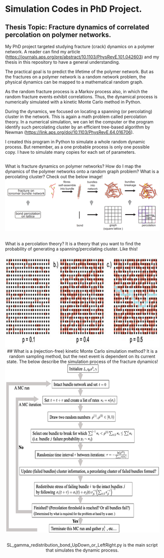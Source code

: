 # Simulation Codes in PhD Project.
## Thesis Topic: Fracture dynamics of correlated percolation on polymer networks.

My PhD project targeted studying fracture (crack) dynamics on a polymer network. A reader can find my article (https://journals.aps.org/pre/abstract/10.1103/PhysRevE.101.042603) and my thesis in this repository to have a general understanding.

The practical goal is to predict the lifetime of the polymer network. But as the fractures on a polymer network is a random network problem, the physical dynamics can be mapped to a mathematical random graph.


As the random fracture process is a Markov process also, in which the random fracture events exhibit correlations. Thus, the dynamical process is numerically simulated with a kinetic Monte Carlo method in Python.

During the dynamics, we focused on locating a spanning (or percolating) cluster in the network. This is again a math problem called percolation theory. In a numerical simulation, we can let the computer or the program identify such percolating cluster by an efficient tree-based algorithm by Newman (https://link.aps.org/doi/10.1103/PhysRevE.64.016706). 

I created this program in Python to simulate a whole random dynamic process. But remember, as a one probable process is only one possible copy. I have to simulate many copies for each set of parameters.

##

What is fracture dynamics on polymer networks? How do I map the dynamics of the polymer networks onto a random graph problem? What is a percolating cluster? Check out the below image!
![image](https://github.com/yulew/PhDProject/blob/main/imgs/Mapping.png)

##
What is a percolation theory? It is a theory that you want to find the probability of generating a spanning/percolating cluster. Like this!
<div align=center><img width="550" height="300" src="https://github.com/yulew/PhDProject/blob/main/imgs/percolation.png">
##
What is a (rejection-free) kinetic Monte Carlo simulation method? It is a random sampling method, but the next event is dependent on its current state. The below describe the simulation process of the fracture dynamics!
<div align=center><img width="550" height="550" src="https://github.com/yulew/PhDProject/blob/main/imgs/Monte_Carlo.png">

##
SL_gamma_redistribution_bond_UpDown_or_LeftRight.py is the main script that simulates the dynamic process.

